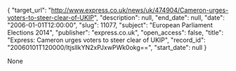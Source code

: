 {
  "target_url": "http://www.express.co.uk/news/uk/474904/Cameron-urges-voters-to-steer-clear-of-UKIP", 
  "description": null, 
  "end_date": null, 
  "date": "2006-01-01T12:00:00", 
  "slug": 11077, 
  "subject": "European Parliament Elections 2014", 
  "publisher": "express.co.uk", 
  "open_access": false, 
  "title": "Express: Cameron urges voters to steer clear of UKIP", 
  "record_id": "20060101T120000/ltjslIkYN2xPJxwPWk0okg==", 
  "start_date": null
}

None